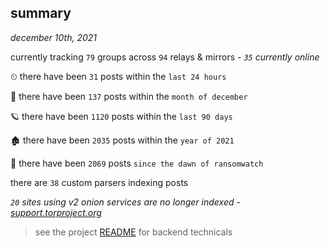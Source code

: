 
## summary
_december 10th, 2021_

currently tracking `79` groups across `94` relays & mirrors - _`35` currently online_

⏲ there have been `31` posts within the `last 24 hours`

🦈 there have been `137` posts within the `month of december`

🪐 there have been `1120` posts within the `last 90 days`

🏚 there have been `2035` posts within the `year of 2021`

🦕 there have been `2069` posts `since the dawn of ransomwatch`

there are `38` custom parsers indexing posts

_`20` sites using v2 onion services are no longer indexed - [support.torproject.org](https://support.torproject.org/onionservices/v2-deprecation/)_

> see the project [README](https://github.com/thetanz/ransomwatch#ransomwatch--) for backend technicals
